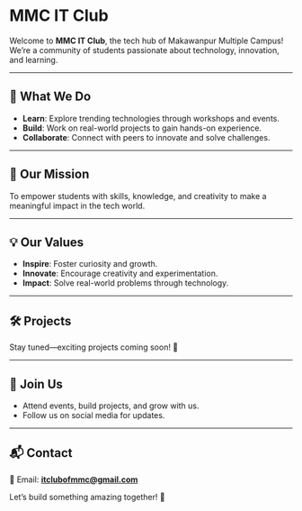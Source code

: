 # MMC IT Club  

Welcome to **MMC IT Club**, the tech hub of Makawanpur Multiple Campus! We’re a community of students passionate about technology, innovation, and learning.  

---

## 🌟 **What We Do**  
- **Learn**: Explore trending technologies through workshops and events.  
- **Build**: Work on real-world projects to gain hands-on experience.  
- **Collaborate**: Connect with peers to innovate and solve challenges.  

---

## 🚀 **Our Mission**  
To empower students with skills, knowledge, and creativity to make a meaningful impact in the tech world.  

---

## 💡 **Our Values**  
- **Inspire**: Foster curiosity and growth.  
- **Innovate**: Encourage creativity and experimentation.  
- **Impact**: Solve real-world problems through technology.  

---

## 🛠 **Projects**  
Stay tuned—exciting projects coming soon! 🌟  

---

## 🤝 **Join Us**  
- Attend events, build projects, and grow with us.  
- Follow us on social media for updates.  

---

## 📬 **Contact**  
📧 Email: **itclubofmmc@gmail.com**  

Let’s build something amazing together! 🚀  
